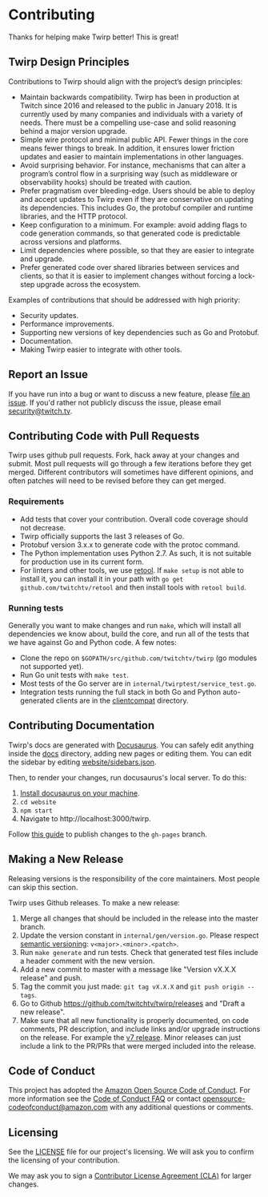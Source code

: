 # Contributing

Thanks for helping make Twirp better! This is great!

## Twirp Design Principles

Contributions to Twirp should align with the project’s design principles:

 * Maintain backwards compatibility. Twirp has been in production at Twitch since 2016 and released to the public in January 2018. It is currently used by many companies and individuals with a variety of needs. There must be a compelling use-case and solid reasoning behind a major version upgrade.
 * Simple wire protocol and minimal public API. Fewer things in the core means fewer things to break. In addition, it ensures lower friction updates and easier to maintain implementations in other languages.
 * Avoid surprising behavior. For instance, mechanisms that can alter a program’s control flow in a surprising way (such as middleware or observability hooks) should be treated with caution.
 * Prefer pragmatism over bleeding-edge. Users should be able to deploy and accept updates to Twirp even if they are conservative on updating its dependencies. This includes Go, the protobuf compiler and runtime libraries, and the HTTP protocol.
 * Keep configuration to a minimum. For example: avoid adding flags to code generation commands, so that generated code is predictable across versions and platforms.
 * Limit dependencies where possible, so that they are easier to integrate and upgrade.
 * Prefer generated code over shared libraries between services and clients, so that it is easier to implement changes without forcing a lock-step upgrade across the ecosystem.

Examples of contributions that should be addressed with high priority:

 * Security updates.
 * Performance improvements.
 * Supporting new versions of key dependencies such as Go and Protobuf.
 * Documentation.
 * Making Twirp easier to integrate with other tools.

## Report an Issue

If you have run into a bug or want to discuss a new feature, please [file an issue](https://github.com/twitchtv/twirp/issues). If you'd rather not publicly discuss the issue, please email security@twitch.tv.

## Contributing Code with Pull Requests

Twirp uses github pull requests. Fork, hack away at your changes and submit. Most pull requests will go through a few iterations before they get merged. Different contributors will sometimes have different opinions, and often patches will need to be revised before they can get merged.

### Requirements

 * Add tests that cover your contribution. Overall code coverage should not decrease.
 * Twirp officially supports the last 3 releases of Go.
 * Protobuf version 3.x.x to generate code with the protoc command.
 * The Python implementation uses Python 2.7. As such, it is not suitable for production use in its current form.
 * For linters and other tools, we use [retool](https://github.com/twitchtv/retool). If `make setup` is not able to install it, you can install it in your path with `go get github.com/twitchtv/retool` and then install tools with `retool build`.

### Running tests

Generally you want to make changes and run `make`, which will install all
dependencies we know about, build the core, and run all of the tests that we
have against Go and Python code. A few notes:

 * Clone the repo on `$GOPATH/src/github.com/twitchtv/twirp` (go modules not supported yet).
 * Run Go unit tests with `make test`.
 * Most tests of the Go server are in `internal/twirptest/service_test.go`.
 * Integration tests running the full stack in both Go and Python auto-generated clients are in the [clientcompat](./clientcompat) directory.

## Contributing Documentation

Twirp's docs are generated with [Docusaurus](https://docusaurus.io/). You can
safely edit anything inside the [docs](./docs) directory, adding new pages or
editing them. You can edit the sidebar by editing
[website/sidebars.json](./website/sidebars.json).

Then, to render your changes, run docusaurus's local server. To do this:

 1. [Install docusaurus on your machine](https://docusaurus.io/docs/en/installation.html).
 2. `cd website`
 3. `npm start`
 4. Navigate to http://localhost:3000/twirp.

Follow [this guide](https://docusaurus.io/docs/en/tutorial-publish-site) to publish changes to the `gh-pages` branch.

## Making a New Release

Releasing versions is the responsibility of the core maintainers. Most people
can skip this section.

Twirp uses Github releases. To make a new release:

 1. Merge all changes that should be included in the release into the master branch.
 2. Update the version constant in `internal/gen/version.go`. Please respect [semantic versioning](http://semver.org/): `v<major>.<minor>.<patch>`.
 3. Run `make generate` and run tests. Check that generated test files include a header comment with the new version.
 4. Add a new commit to master with a message like "Version vX.X.X release" and push.
 5. Tag the commit you just made: `git tag vX.X.X` and `git push origin --tags`.
 6. Go to Github https://github.com/twitchtv/twirp/releases and "Draft a new release".
 7. Make sure that all new functionality is properly documented, on code comments, PR description, and include links and/or upgrade instructions on the release. For example the [v7 release](https://github.com/twitchtv/twirp/releases/tag/v7.0.0). Minor releases can just include a link to the PR/PRs that were merged included into the release.


## Code of Conduct

This project has adopted the [Amazon Open Source Code of Conduct](https://aws.github.io/code-of-conduct).
For more information see the [Code of Conduct FAQ](https://aws.github.io/code-of-conduct-faq) or contact
opensource-codeofconduct@amazon.com with any additional questions or comments.

## Licensing

See the [LICENSE](https://github.com/twitchtv/twirp/blob/master/LICENSE) file for our project's licensing. We will ask you to confirm the licensing of your contribution.

We may ask you to sign a [Contributor License Agreement (CLA)](http://en.wikipedia.org/wiki/Contributor_License_Agreement) for larger changes.

